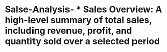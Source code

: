 # Salse-Analysis- * Sales Overview: A high-level summary of total sales, including revenue, profit, and quantity sold over a selected period
